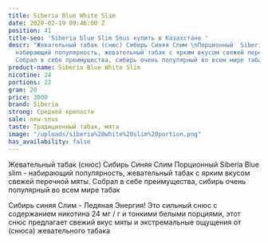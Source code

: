 ```yaml
---
title: Siberia Blue White Slim
date: 2020-02-19 09:46:00 Z
position: 41
title-seo: 'Siberia blue Slim Snus купить в Казахстане '
descr: "Жевательный табак (снюс) Сибирь Синяя Слим \nПорционный  Siberia Blue Slim-
  набирающий популярность, жевательный табак с ярким вкусом свежей перечной мяты.
  Собрал в себе преимущества, сибирь очень популярный во всем мире табак"
product-name: Siberia Blue White Slim
nicotine: 24
portions: 22
gram: 20
price: 3000
brand: Siberia
strong: Средней крепости
sale: new-snus
taste: Традиционный табак, мята
image: "/uploads/siberia%20white%20slim%20portion.png"
has_availability: false
---
```


Жевательный табак (снюс) Сибирь Синяя Слим 
Порционный  Siberia Blue slim - набирающий популярность, жевательный табак с ярким вкусом свежей перечной мяты. Собрал в себе преимущества, сибирь очень популярный во всем мире табак

Сибирь синяя Слим  - Ледяная Энергия! Это сильный снюс с содержанием никотина 24 мг / г и тонкими белыми порциями, этот снюс предлагает свежий вкус мяты и экстремальные ощущения от (снюса) жевательного табака